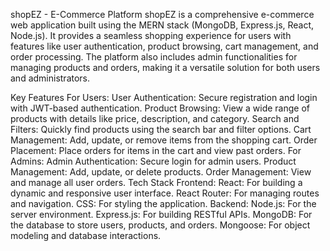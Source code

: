 shopEZ - E-Commerce Platform
shopEZ is a comprehensive e-commerce web application built using the MERN stack (MongoDB, Express.js, React, Node.js). It provides a seamless shopping experience for users with features like user authentication, product browsing, cart management, and order processing. The platform also includes admin functionalities for managing products and orders, making it a versatile solution for both users and administrators.

Key Features
For Users:
User Authentication: Secure registration and login with JWT-based authentication.
Product Browsing: View a wide range of products with details like price, description, and category.
Search and Filters: Quickly find products using the search bar and filter options.
Cart Management: Add, update, or remove items from the shopping cart.
Order Placement: Place orders for items in the cart and view past orders.
For Admins:
Admin Authentication: Secure login for admin users.
Product Management: Add, update, or delete products.
Order Management: View and manage all user orders.
Tech Stack
Frontend:
React: For building a dynamic and responsive user interface.
React Router: For managing routes and navigation.
CSS: For styling the application.
Backend:
Node.js: For the server environment.
Express.js: For building RESTful APIs.
MongoDB: For the database to store users, products, and orders.
Mongoose: For object modeling and database interactions.
